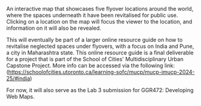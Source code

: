 An interactive map that showcases five flyover locations around the world, where the spaces underneath it have been revitalised for public use. Clicking on a location on the map will focus the viewer to the location, and information on it will also be revealed.

This will eventually be part of a larger online resource guide on how to revitalise neglected spaces under flyovers, with a focus on India and Pune, a city in Maharashtra state. This online resource guide is a final deliverable for a project that is part of the School of Cities' Multidisciplinary Urban Capstone Project. More info can be accessed via the following link: (https://schoolofcities.utoronto.ca/learning-sofc/mucp/mucp-imucp-2024-25/#india)

For now, it will also serve as the Lab 3 submission for GGR472: Developing Web Maps.